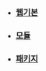 
- ### [웹기본](https://github.com/banziha104/DjangoProjects/blob/master/FirstWeek/FirstWeek.md)

- ### [모듈](https://github.com/banziha104/DjangoProjects/blob/master/Study/Module.md)

- ### [패키지](https://github.com/banziha104/DjangoProjects/blob/master/Study/Package2.md)